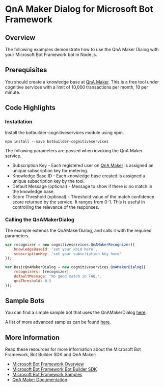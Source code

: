 # QnA Maker Dialog for Microsoft Bot Framework

## Overview
The following examples demonstrate how to use the QnA Maker Dialog with your Microsoft Bot Framework bot in Node.js.

## Prerequisites
You should create a knowledge base at [QnA Maker](https://qnamaker.ai). This is a free tool under cognitive services with a limit of 10,000 transactions per month, 10 per minute.

## Code Highlights

### Installation
Install the botbuilder-cognitiveservices  module using npm.

`npm install --save botbuilder-cognitiveservices`

The following parameters are passed when invoking the QnA Maker service.
+ Subscription Key - Each registered user on [QnA Maker](https://qnamaker.ai) is assigned an unique subscription key for metering.
+ Knowledge Base ID - Each knowledge base created is assigned a unique subscription key by the tool.
+ Default Message (optional) - Message to show if there is no match in the knowledge base.
+ Score Threshold (optional) - Threshold value of the match confidence score returned by the service. It ranges from 0-1. This is useful in controlling the relevance of the responses.

### Calling the QnAMakerDialog
The example extends the QnAMakerDialog, and calls it with the required parameters.

```js
var recognizer = new cognitiveservices.QnAMakerRecognizer({
	knowledgeBaseId: 'set your kbid here',
	subscriptionKey: 'set your subscription key here'
});

var BasicQnAMakerDialog = new cognitiveservices.QnAMakerDialog({
	recognizers: [recognizer],
	defaultMessage: 'No good match in FAQ.',
	qnaThreshold: 0.5
});
```

## Sample Bots
You can find a simple sample bot that uses the QnAMakerDialog [here](samples/QnAMaker/QnAMakerSimpleBot/app.js).

A list of more advanced samples can be found [here](samples/QnAMaker/README.md).

## More Information
Read these resources for more information about the Microsoft Bot Framework, Bot Builder SDK and QnA Maker:

* [Microsoft Bot Framework Overview](https://docs.microsoft.com/en-us/bot-framework/)
* [Microsoft Bot Framework Bot Builder SDK](https://github.com/Microsoft/BotBuilder)
* [Microsoft Bot Framework Samples](https://github.com/Microsoft/BotBuilder-Samples)
* [QnA Maker Documentation](https://qnamaker.ai/Documentation)

